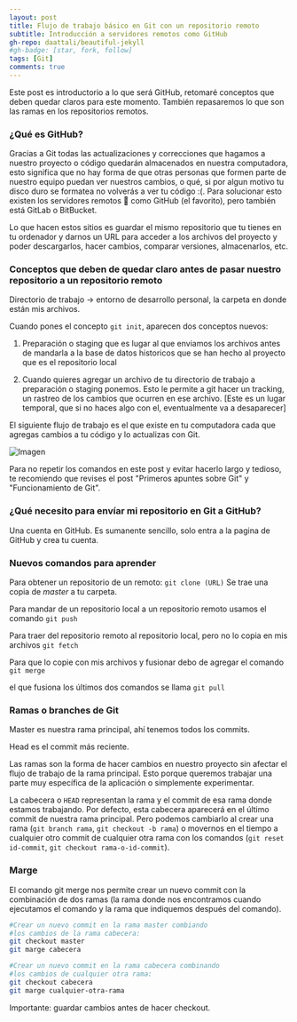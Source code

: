 ```yaml
---
layout: post
title: Flujo de trabajo básico en Git con un repositorio remoto
subtitle: Introducción a servidores remotos como GitHub
gh-repo: daattali/beautiful-jekyll
#gh-badge: [star, fork, follow]
tags: [Git]
comments: true
---
```

Este post es introductorio a lo que será GitHub, retomaré conceptos que deben quedar claros para este momento. También repasaremos lo que son las ramas en los repositorios remotos.

### ¿Qué es GitHub?

Gracias a Git todas las actualizaciones y correcciones que hagamos a nuestro proyecto o código quedarán almacenados en nuestra computadora, esto significa que no hay forma de que otras personas que formen parte de nuestro equipo puedan ver nuestros cambios, o qué, si por algun motivo tu disco duro se formatea no volverás a ver tu código :(. Para solucionar esto existen los servidores remotos :clap: como GitHub (el favorito), pero también está GitLab o BitBucket.

Lo que hacen estos sitios es guardar el mismo repositorio que tu tienes en tu ordenador y darnos un URL para acceder a los archivos del proyecto y poder descargarlos, hacer cambios, comparar versiones, almacenarlos, etc.

### Conceptos que deben de quedar claro antes de pasar nuestro repositorio a un repositorio remoto

Directorio de trabajo → entorno de desarrollo personal, la carpeta en donde están mis archivos.

Cuando pones el concepto `git init`, aparecen dos conceptos nuevos:

1. Preparación o staging  que es lugar al que enviamos los archivos antes de mandarla a la base de datos historicos que se han hecho al proyecto que es el repositorio local

2. Cuando quieres agregar un archivo de tu directorio de trabajo a preparación o staging ponemos. Esto le permite a git hacer un tracking, un rastreo de los cambios que ocurren en ese archivo. [Este es un lugar temporal, que si no haces algo con el, eventualmente va a desaparecer]

El siguiente flujo de trabajo es el que existe en tu computadora cada que agregas cambios a tu código y lo actualizas con Git.

![Imagen](https://luisaalfaro.github.io/lovelace-blog/assets/img/Staging.jpg)

Para no repetir los comandos en este post y evitar hacerlo largo y tedioso, te recomiendo que revises el post "Primeros apuntes sobre Git" y "Funcionamiento de Git".

### ¿Qué necesito para envíar mi repositorio en Git a GitHub?

Una cuenta en GitHub. Es sumanente sencillo, solo entra a la pagina de GitHub y crea tu cuenta.

### Nuevos comandos para aprender

Para obtener un repositorio de un remoto: 
`git clone (URL)`
Se trae una copia de *master* a tu carpeta.

Para mandar de un repositorio local a un repositorio remoto usamos el comando
`git push`

Para traer del repositorio remoto al repositorio local, pero no lo copia en mis archivos
`git fetch`

Para que lo copie con mis archivos y fusionar debo de agregar el comando
`git merge`

el que fusiona los últimos dos comandos se llama
`git pull`

### Ramas o branches de Git

Master es nuestra rama principal, ahí tenemos todos los commits.

Head es el commit más reciente.

Las ramas son la forma de hacer cambios en nuestro proyecto sin afectar el flujo de trabajo de la rama principal. Esto porque queremos trabajar una parte muy específica de la aplicación o simplemente experimentar.

La cabecera o `HEAD` representan la rama y el commit de esa rama donde estamos trabajando. Por defecto, esta cabecera aparecerá en el último commit de nuestra rama principal. Pero podemos cambiarlo al crear una rama (`git branch rama`, `git checkout -b rama`) o movernos en el tiempo a cualquier otro commit de cualquier otra rama con los comandos (`git reset id-commit`, `git checkout rama-o-id-commit`).

### Marge

El comando git merge nos permite crear un nuevo commit con la combinación de dos ramas (la rama donde nos encontramos cuando ejecutamos el comando y la rama que indiquemos después del comando).

```sh
#Crear un nuevo commit en la rama master combiando 
#los cambios de la rama cabecera:
git checkout master
git marge cabecera

#Crear un nuevo commit en la rama cabecera combinando
#los cambios de cualquier otra rama:
git checkout cabecera
git marge cualquier-otra-rama
```

Importante: guardar cambios antes de hacer checkout.
